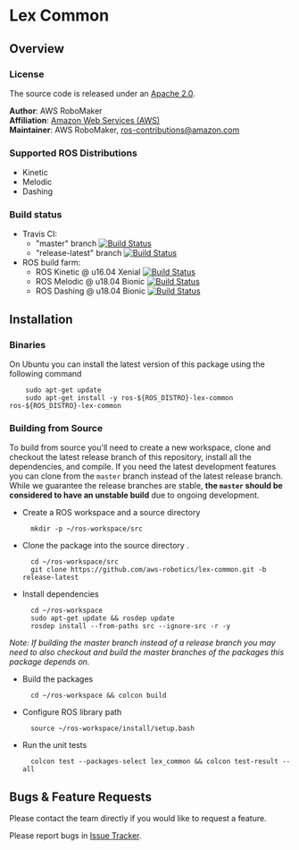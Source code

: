 # Lex Common

## Overview

### License
The source code is released under an [Apache 2.0].

**Author**: AWS RoboMaker<br/>
**Affiliation**: [Amazon Web Services (AWS)]<br/>
**Maintainer**: AWS RoboMaker, ros-contributions@amazon.com

### Supported ROS Distributions
- Kinetic
- Melodic
- Dashing

### Build status
* Travis CI:
    * "master" branch [![Build Status](https://travis-ci.org/aws-robotics/lex-common.svg?branch=master)](https://travis-ci.org/aws-robotics/lex-common/branches)
    * "release-latest" branch [![Build Status](https://travis-ci.org/aws-robotics/lex-common.svg?branch=release-latest)](https://travis-ci.org/aws-robotics/lex-common/branches)
* ROS build farm:
    * ROS Kinetic @ u16.04 Xenial [![Build Status](http://build.ros.org/job/Kbin_uX64__lex_common__ubuntu_xenial_amd64__binary/badge/icon)](http://build.ros.org/job/Kbin_uX64__lex_common__ubuntu_xenial_amd64__binary)
    * ROS Melodic @ u18.04 Bionic [![Build Status](http://build.ros.org/job/Mbin_uB64__lex_common__ubuntu_bionic_amd64__binary/badge/icon)](http://build.ros.org/job/Mbin_uB64__lex_common__ubuntu_bionic_amd64__binary)
    * ROS Dashing @ u18.04 Bionic [![Build Status](http://build.ros2.org/job/Dbin_uB64__lex_common__ubuntu_bionic_amd64__binary/badge/icon)](http://build.ros2.org/job/Dbin_uB64__lex_common__ubuntu_bionic_amd64__binary)

## Installation

### Binaries
On Ubuntu you can install the latest version of this package using the following command

        sudo apt-get update
        sudo apt-get install -y ros-${ROS_DISTRO}-lex-common ros-${ROS_DISTRO}-lex-common

### Building from Source

To build from source you'll need to create a new workspace, clone and checkout the latest release branch of this repository, install all the dependencies, and compile. If you need the latest development features you can clone from the `master` branch instead of the latest release branch. While we guarantee the release branches are stable, __the `master` should be considered to have an unstable build__ due to ongoing development. 

- Create a ROS workspace and a source directory

        mkdir -p ~/ros-workspace/src

- Clone the package into the source directory . 

        cd ~/ros-workspace/src
        git clone https://github.com/aws-robotics/lex-common.git -b release-latest

- Install dependencies

        cd ~/ros-workspace 
        sudo apt-get update && rosdep update
        rosdep install --from-paths src --ignore-src -r -y
        
_Note: If building the master branch instead of a release branch you may need to also checkout and build the master branches of the packages this package depends on._

- Build the packages

        cd ~/ros-workspace && colcon build

- Configure ROS library path

        source ~/ros-workspace/install/setup.bash

- Run the unit tests

        colcon test --packages-select lex_common && colcon test-result --all


## Bugs & Feature Requests
Please contact the team directly if you would like to request a feature.

Please report bugs in [Issue Tracker].


[Amazon Web Services (AWS)]: https://aws.amazon.com/
[Apache 2.0]: https://aws.amazon.com/apache-2-0/
[Issue Tracker]: https://github.com/aws-robotics/lex-common/issues
